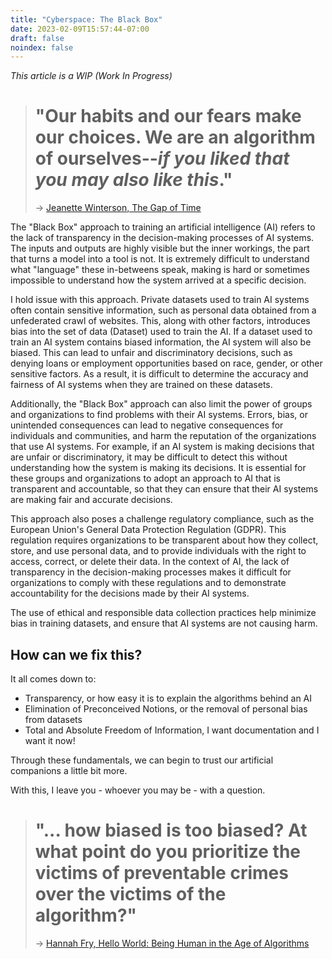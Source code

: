 ```yaml
---
title: "Cyberspace: The Black Box"
date: 2023-02-09T15:57:44-07:00
draft: false
noindex: false
---
```


*This article is a WIP (Work In Progress)*

> # "Our habits and our fears make our choices. We are an algorithm of ourselves--*if you liked that you may also like this*."
> ->  [Jeanette Winterson, The Gap of Time](https://www.goodreads.com/work/quotes/44353880-the-gap-of-time)

The "Black Box" approach to training an artificial intelligence (AI) refers to the lack of transparency in the decision-making processes of AI systems. The inputs and outputs are highly visible but the inner workings, the part that turns a model into a tool is not. It is extremely difficult to understand what "language" these in-betweens speak, making is hard or sometimes impossible to understand how the system arrived at a specific decision.

I hold issue with this approach.
Private datasets used to train AI systems often contain sensitive information, such as personal data obtained from a unfederated crawl of websites. This, along with other factors, introduces bias into the set of data (Dataset) used to train the AI. If a dataset used to train an AI system contains biased information, the AI system will also be biased. This can lead to unfair and discriminatory decisions, such as denying loans or employment opportunities based on race, gender, or other sensitive factors. As a result, it is difficult to determine the accuracy and fairness of AI systems when they are trained on these datasets.

Additionally, the "Black Box" approach can also limit the power of groups and organizations to find problems with their AI systems. Errors, bias, or unintended consequences can lead to negative consequences for individuals and communities, and harm the reputation of the organizations that use AI systems. For example, if an AI system is making decisions that are unfair or discriminatory, it may be difficult to detect this without understanding how the system is making its decisions. It is essential for these groups and organizations to adopt an approach to AI that is transparent and accountable, so that they can ensure that their AI systems are making fair and accurate decisions.

This approach also poses a challenge regulatory compliance, such as the European Union's General Data Protection Regulation (GDPR). This regulation requires organizations to be transparent about how they collect, store, and use personal data, and to provide individuals with the right to access, correct, or delete their data. In the context of AI, the lack of transparency in the decision-making processes makes it difficult for organizations to comply with these regulations and to demonstrate accountability for the decisions made by their AI systems.

The use of ethical and responsible data collection practices help minimize bias in training datasets, and ensure that AI systems are not causing harm.

## How can we fix this?

It all comes down to:

- Transparency, or how easy it is to explain the algorithms behind an AI
- Elimination of Preconceived Notions, or the removal of personal bias from datasets
- Total and Absolute Freedom of Information, I want documentation and I want it now!

Through these fundamentals, we can begin to trust our artificial companions a little bit more. 

With this, I leave you - whoever you may be - with a question. 

> # "... how biased is too biased? At what point do you prioritize the victims of preventable crimes over the victims of the algorithm?" 
> -> [Hannah Fry, Hello World: Being Human in the Age of Algorithms](https://www.goodreads.com/work/quotes/59883978-hello-world-being-human-in-the-age-of-algorithms)
